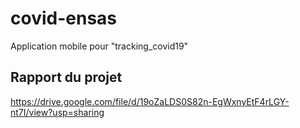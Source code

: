 # covid-ensas
Application mobile pour "tracking_covid19"

## Rapport du projet
https://drive.google.com/file/d/19oZaLDS0S82n-EgWxnyEtF4rLGY-nt7I/view?usp=sharing
